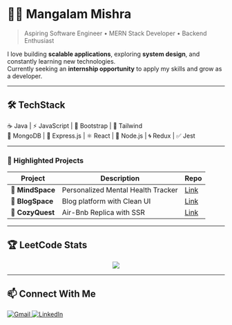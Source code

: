# 👨‍💻 Mangalam Mishra  

> Aspiring Software Engineer • MERN Stack Developer • Backend Enthusiast  

I love building **scalable applications**, exploring **system design**, and constantly learning new technologies.  
Currently seeking an **internship opportunity** to apply my skills and grow as a developer.  

---

## 🛠️ TechStack  
☕ Java | ⚡ JavaScript | 🎨 Bootstrap | 🌊 Tailwind  
🍃 MongoDB | 🚂 Express.js | ⚛ React | 🌱 Node.js | 🌀 Redux | ✅ Jest

---

### 🌟 Highlighted Projects
| Project | Description | Repo |
|---------|-------------|------|
| 📝 **MindSpace** | Personalized Mental Health Tracker | [Link](https://github.com/Mangalam-17/MindSpace) |
| 📖 **BlogSpace** | Blog platform with Clean UI | [Link](https://github.com/Mangalam-17/BlogSpace) |
| 🛒 **CozyQuest** | Air-Bnb Replica with SSR | [Link](https://github.com/Mangalam-17/CozyQuest) |


---

## 🏆 LeetCode Stats  
<p align="center">
  <a href="https://leetcode.com/u/Mangalam_89/">
    <img src="https://leetcard.jacoblin.cool/Mangalam_89?theme=dark&font=Karma" />
  </a>
</p>

---

## 📫 Connect With Me  
<p>
  <a href="mailto:mangalamab17@gmail.com">
    <img src="https://img.shields.io/badge/Gmail-D14836?style=for-the-badge&logo=gmail&logoColor=white" alt="Gmail" />
  </a>
  <a href="https://www.linkedin.com/in/mangalam-mishra-dev/">
    <img src="https://img.shields.io/badge/LinkedIn-0077B5?style=for-the-badge&logo=linkedin&logoColor=white" alt="LinkedIn" />
  </a>
</p>
